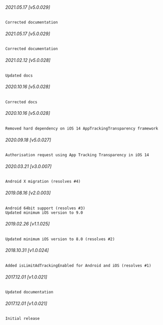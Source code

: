 

###### 2021.05.17 [v5.0.029]

```
Corrected documentation
```


###### 2021.05.17 [v5.0.029]

```
Corrected documentation
```


###### 2021.02.12 [v5.0.028]

```
Updated docs
```


###### 2020.10.16 [v5.0.028]

```
Corrected docs
```


###### 2020.10.16 [v5.0.028]

```
Removed hard dependency on iOS 14 AppTrackingTransparency framework
```


###### 2020.09.18 [v5.0.027]

```
Authorisation request using App Tracking Transparency in iOS 14
```


###### 2020.03.21 [v3.0.007]

```
Android X migration (resolves #4)
```


###### 2019.08.16 [v2.0.003]

```
Android 64bit support (resolves #3)
Updated minimum iOS version to 9.0
```


###### 2019.02.26 [v1.1.025]

```
Updated minimum iOS version to 8.0 (resolves #2)
```


###### 2018.10.31 [v1.0.024]

```
Added isLimitAdTrackingEnabled for Android and iOS (resolves #1)
```


###### 2017.12.01 [v1.0.021]

```
Updated documentation
```


###### 2017.12.01 [v1.0.021]

```
Initial release
```
